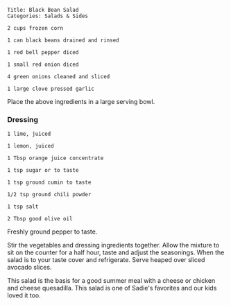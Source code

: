 ~~~ recipe-info
Title: Black Bean Salad
Categories: Salads & Sides
~~~

~~~ recipe-ingredients
2 cups frozen corn

1 can black beans drained and rinsed

1 red bell pepper diced

1 small red onion diced

4 green onions cleaned and sliced

1 large clove pressed garlic
~~~

Place the above ingredients in a large serving bowl.


### Dressing

~~~ recipe-ingredients
1 lime, juiced

1 lemon, juiced

1 Tbsp orange juice concentrate

1 tsp sugar or to taste

1 tsp ground cumin to taste

1/2 tsp ground chili powder

1 tsp salt

2 Tbsp good olive oil
~~~

Freshly ground pepper to taste.

Stir the vegetables and dressing ingredients together.  Allow the mixture to sit on the counter for
a half hour, taste and adjust the seasonings.  When the salad is to your taste cover and
refrigerate.  Serve heaped over sliced avocado slices.

This salad is the basis for a good summer meal with a cheese or chicken and cheese quesadilla.  This
salad is one of Sadie's favorites and our kids loved it too.
